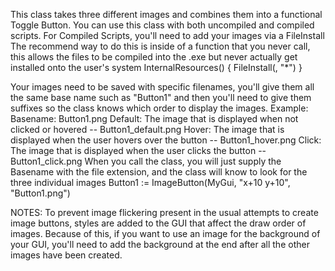 This class takes three different images and combines them into a functional Toggle Button.
You can use this class with both uncompiled and compiled scripts.
For Compiled Scripts, you'll need to add your images via a FileInstall
    The recommend way to do this is inside of a function that you never call, 
    this allows the files to be compiled into the .exe but never actually get installed onto the user's system
    InternalResources() {
        FileInstall(<filepath>, "*")
    }

Your images need to be saved with specific filenames, you'll give them all the same base name such as "Button1"
and then you'll need to give them suffixes so the class knows which order to display the images.
Example: 
    Basename: Button1.png
    Default: The image that is displayed when not clicked or hovered -- Button1_default.png
    Hover: The image that is displayed when the user hovers over the button -- Button1_hover.png
    Click: The image that is displayed when the user clicks the button -- Button1_click.png
    When you call the class, you will just supply the Basename with the file extension,
    and the class will know to look for the three individual images
        Button1 := ImageButton(MyGui, "x+10 y+10", "Button1.png")


NOTES:  To prevent image flickering present in the usual attempts to create image buttons,
        styles are added to the GUI that affect the draw order of images.  Because of this,
        if you want to use an image for the background of your GUI, you'll need to add the
        background at the end after all the other images have been created.

